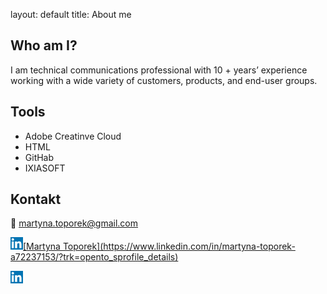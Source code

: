 layout: default
title: About me

## Who am I?
I am technical communications professional with 10 + years’ experience working with a wide variety of customers, products, and end-user groups. 

## Tools
- Adobe Creatinve Cloud
- HTML
- GitHab
- IXIASOFT

## Kontakt
📨 martyna.toporek@gmail.com


<a href="https://www.linkedin.com/in/LinkedIn_logo.png/">
  <img src="images/LinkedIn_logo.png" alt="LinkedIn" width="20" height="20">[Martyna Toporek](https://www.linkedin.com/in/martyna-toporek-a72237153/?trk=opento_sprofile_details)
</a> 

<p align="left">
  <a href="https://www.linkedin.com/in/Martyna Toporek/" target="_blank">
    <img src="images/LinkedIn_logo.png" alt="LinkedIn" width="20" height="20" />
  </a>
</p>
